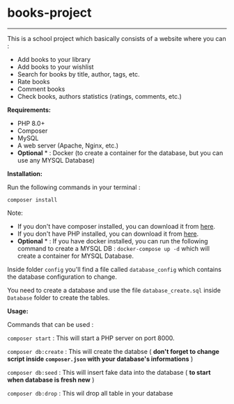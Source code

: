 # books-project

---

This is a school project which basically consists of a website where you can :

- Add books to your library
- Add books to your wishlist
- Search for books by title, author, tags, etc.
- Rate books
- Comment books
- Check books, authors statistics (ratings, comments, etc.)

__Requirements:__

- PHP 8.0+
- Composer
- MySQL
- A web server (Apache, Nginx, etc.)
- **Optional** * : Docker (to create a container for the database, but you can use any MYSQL Database)

__Installation:__

Run the following commands in your terminal :

```composer install```

Note:
- If you don't have composer installed, you can download it from [here](https://getcomposer.org/download/).
- If you don't have PHP installed, you can download it from [here](https://www.php.net/downloads.php).
- **Optional** * : If you have docker installed, you can run the following command to create a MYSQL DB : ```docker-compose up -d``` which will create a container for MYSQL Database.

Inside folder ```config``` you'll find a file called ```database_config``` which contains the database configuration to change.

You need to create a database and use the file ```database_create.sql``` inside ```Database``` folder to create the tables.

__Usage:__

Commands that can be used :

```composer start``` : This will start a PHP server on port 8000.

```composer db:create``` : This will create the databse ( **don't forget to change script inside ```composer.json``` with your database's informations** )

```composer db:seed``` : This will insert fake data into the database ( **to start when database is fresh new** )

```composer db:drop``` : This wil drop all table in your database